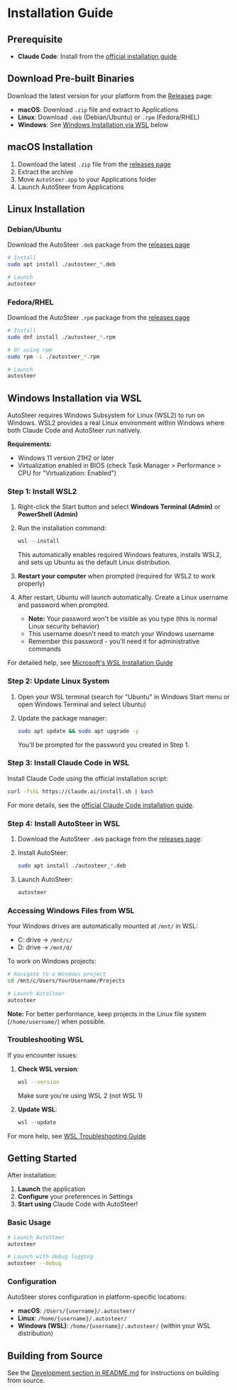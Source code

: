# Installation Guide

## Prerequisite

- **Claude Code**: Install from the [official installation guide](https://docs.claude.com/en/docs/claude-code/quickstart)

## Download Pre-built Binaries

Download the latest version for your platform from the [Releases](https://github.com/notch-ai/autosteer/releases) page:

- **macOS**: Download `.zip` file and extract to Applications
- **Linux**: Download `.deb` (Debian/Ubuntu) or `.rpm` (Fedora/RHEL)
- **Windows**: See [Windows Installation via WSL](#windows-installation-via-wsl) below

## macOS Installation

1. Download the latest `.zip` file from the [releases page](https://github.com/notch-ai/autosteer/releases/latest)
2. Extract the archive
3. Move `AutoSteer.app` to your Applications folder
4. Launch AutoSteer from Applications

## Linux Installation

### Debian/Ubuntu

Download the AutoSteer `.deb` package from the [releases page](https://github.com/notch-ai/autosteer/releases/latest)

```bash
# Install
sudo apt install ./autosteer_*.deb

# Launch
autosteer
```

### Fedora/RHEL

Download the AutoSteer `.rpm` package from the [releases page](https://github.com/notch-ai/autosteer/releases/latest)

```bash
# Install
sudo dnf install ./autosteer_*.rpm

# Or using rpm
sudo rpm -i ./autosteer_*.rpm

# Launch
autosteer
```

## Windows Installation via WSL

AutoSteer requires Windows Subsystem for Linux (WSL2) to run on Windows. WSL2 provides a real Linux environment within Windows where both Claude Code and AutoSteer run natively.

**Requirements:**
- Windows 11 version 21H2 or later
- Virtualization enabled in BIOS (check Task Manager > Performance > CPU for "Virtualization: Enabled")

### Step 1: Install WSL2

1. Right-click the Start button and select **Windows Terminal (Admin)** or **PowerShell (Admin)**

2. Run the installation command:
   ```powershell
   wsl --install
   ```

   This automatically enables required Windows features, installs WSL2, and sets up Ubuntu as the default Linux distribution.

3. **Restart your computer** when prompted (required for WSL2 to work properly)

4. After restart, Ubuntu will launch automatically. Create a Linux username and password when prompted.
   - **Note:** Your password won't be visible as you type (this is normal Linux security behavior)
   - This username doesn't need to match your Windows username
   - Remember this password - you'll need it for administrative commands

For detailed help, see [Microsoft's WSL Installation Guide](https://learn.microsoft.com/en-us/windows/wsl/install)

### Step 2: Update Linux System

1. Open your WSL terminal (search for "Ubuntu" in Windows Start menu or open Windows Terminal and select Ubuntu)

2. Update the package manager:
   ```bash
   sudo apt update && sudo apt upgrade -y
   ```

   You'll be prompted for the password you created in Step 1.

### Step 3: Install Claude Code in WSL

Install Claude Code using the official installation script:

```bash
curl -fsSL https://claude.ai/install.sh | bash
```

For more details, see the [official Claude Code installation guide](https://docs.claude.com/en/docs/claude-code/quickstart).

### Step 4: Install AutoSteer in WSL

1. Download the AutoSteer `.deb` package from the [releases page](https://github.com/notch-ai/autosteer/releases/latest):

2. Install AutoSteer:
   ```bash
   sudo apt install ./autosteer_*.deb
   ```

3. Launch AutoSteer:
   ```bash
   autosteer
   ```

### Accessing Windows Files from WSL

Your Windows drives are automatically mounted at `/mnt/` in WSL:
- C: drive → `/mnt/c/`
- D: drive → `/mnt/d/`

To work on Windows projects:
```bash
# Navigate to a Windows project
cd /mnt/c/Users/YourUsername/Projects

# Launch AutoSteer
autosteer
```

**Note:** For better performance, keep projects in the Linux file system (`/home/username/`) when possible.

### Troubleshooting WSL

If you encounter issues:

1. **Check WSL version**:
   ```bash
   wsl --version
   ```
   Make sure you're using WSL 2 (not WSL 1)

2. **Update WSL**:
   ```powershell
   wsl --update
   ```

For more help, see [WSL Troubleshooting Guide](https://learn.microsoft.com/en-us/windows/wsl/troubleshooting)

## Getting Started

After installation:

1. **Launch** the application
2. **Configure** your preferences in Settings
3. **Start using** Claude Code with AutoSteer!

### Basic Usage

```bash
# Launch AutoSteer
autosteer

# Launch with debug logging
autosteer --debug
```

### Configuration

AutoSteer stores configuration in platform-specific locations:

- **macOS**: `/Users/{username}/.autosteer/`
- **Linux**: `/home/{username}/.autosteer/`
- **Windows (WSL)**: `/home/{username}/.autosteer/` (within your WSL distribution)

## Building from Source

See the [Development section in README.md](README.md#-development) for instructions on building from source.
